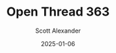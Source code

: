 ---
layout: podcast
title: "Open Thread 363"
author: Scott Alexander
description: https://www.astralcodexten.com/p/open-thread-363
date: 2025-01-06
length: 450723
duration: 113
guid: open-thread-363
---